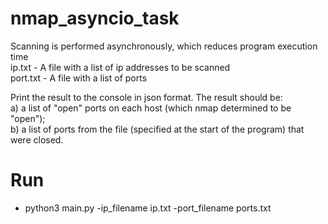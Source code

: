 # nmap_asyncio_task
Scanning is performed asynchronously, which reduces program execution time\
ip.txt - A file with a list of ip addresses to be scanned\
port.txt - A file with a list of ports

Print the result to the console in json format. The result should be:\
a) a list of "open" ports on each host (which nmap determined to be "open");\
b) a list of ports from the file (specified at the start of the program) that were closed.

# Run
- python3 main.py -ip_filename ip.txt -port_filename ports.txt

